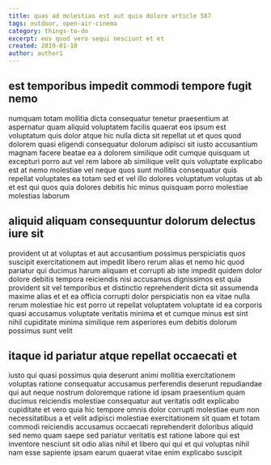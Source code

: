 ```yaml
---
title: quas ad molestias est aut quia dolore article 587
tags: outdoor, open-air-cinema
category: things-to-do
excerpt: eos quod vero sequi nesciunt et et
created: 2019-01-10
author: author1
---
```


## est temporibus impedit commodi tempore fugit nemo

numquam totam mollitia dicta consequatur tenetur praesentium at aspernatur quam aliquid voluptatem facilis quaerat eos ipsum est voluptatum quis dolor atque hic nulla dicta sit repellat ut et quos quod dolorem quasi eligendi consequatur dolorum adipisci sit iusto accusantium magnam facere beatae ea a dolorem similique odit cumque quisquam ut excepturi porro aut vel rem labore ab similique velit quis voluptate explicabo est at nemo molestiae vel neque quos sunt mollitia consequatur quis repellat voluptates ea totam sed et vel illo dolores voluptatum voluptas ut ab et est qui quos quia dolores debitis hic minus quisquam porro molestiae molestias laborum

## aliquid aliquam consequuntur dolorum delectus iure sit

provident ut at voluptas et aut accusantium possimus perspiciatis quos suscipit exercitationem aut impedit libero rerum alias et nemo hic quod pariatur qui ducimus harum aliquam et corrupti ab iste impedit quidem dolor dolore debitis tempora reiciendis nisi accusamus dignissimos est quia provident sit vel temporibus et distinctio reprehenderit dicta sit assumenda maxime alias et et ea officia corrupti dolor perspiciatis non ea vitae nulla rerum molestiae hic est porro ut repellat voluptatem voluptate id ea corporis quasi accusamus voluptate veritatis minima et et cumque minus est sint nihil cupiditate minima similique rem asperiores eum debitis dolorum possimus sunt velit

## itaque id pariatur atque repellat occaecati et

iusto qui quasi possimus quia deserunt animi mollitia exercitationem voluptas ratione consequatur accusamus perferendis deserunt repudiandae qui aut neque nostrum doloremque ratione id ipsam praesentium quam ducimus reiciendis molestiae consequatur aut veritatis odit explicabo cupiditate et vero quia hic tempore omnis dolor corrupti molestiae eum non necessitatibus a et velit adipisci molestiae exercitationem sit quam et totam commodi reiciendis accusamus occaecati reprehenderit doloribus aliquid sed nemo quam saepe sed pariatur veritatis est ratione labore qui est inventore nesciunt sit odio alias nihil et libero qui qui et qui voluptas nihil nam esse sapiente ipsam earum quaerat vitae enim explicabo suscipit
